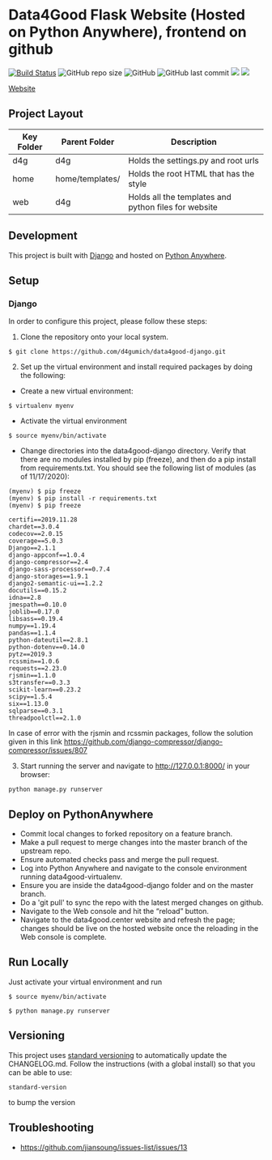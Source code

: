# Data4Good Flask Website (Hosted on Python Anywhere), frontend on github

[![Build Status](https://travis-ci.com/d4gumich/data4good-django.svg?branch=master)](https://travis-ci.com/d4gumich/data4good-django)
![GitHub repo size](https://img.shields.io/github/repo-size/d4gumich/data4good-django.svg)
![GitHub](https://img.shields.io/github/license/d4gumich/data4good-django.svg)
![GitHub last commit](https://img.shields.io/github/last-commit/d4gumich/data4good-django.svg)
![](https://img.shields.io/badge/django-✓-blue.svg)
![](https://img.shields.io/badge/semantic_uI-✓-blue.svg)

[Website](https://www.data4good.center/)


## Project Layout
| Key Folder | Parent Folder | Description |
| - | - | - |
| d4g | d4g | Holds the settings.py and root urls | 
| home | home/templates/ | Holds the root HTML that has the style | 
| web | d4g| Holds all the templates and python files for website | 


## Development

This project is built with [Django](https://www.djangoproject.com/) and hosted on [Python Anywhere](https://www.pythonanywhere.com).


## Setup

### Django
In order to configure this project, please follow these steps:

1. Clone the repository onto your local system.
```
$ git clone https://github.com/d4gumich/data4good-django.git
```

2. Set up the virtual environment and install required packages by doing the following:

* Create a new virtual environment:
```
$ virtualenv myenv
```

* Activate the virtual environment
```
$ source myenv/bin/activate
```

* Change directories into the data4good-django directory. Verify that there are no modules installed by pip (freeze), and then do a pip install from requirements.txt. You should see the following list of modules (as of 11/17/2020):
```
(myenv) $ pip freeze
(myenv) $ pip install -r requirements.txt
(myenv) $ pip freeze

certifi==2019.11.28
chardet==3.0.4
codecov==2.0.15
coverage==5.0.3
Django==2.1.1
django-appconf==1.0.4
django-compressor==2.4
django-sass-processor==0.7.4
django-storages==1.9.1
django2-semantic-ui==1.2.2
docutils==0.15.2
idna==2.8
jmespath==0.10.0
joblib==0.17.0
libsass==0.19.4
numpy==1.19.4
pandas==1.1.4
python-dateutil==2.8.1
python-dotenv==0.14.0
pytz==2019.3
rcssmin==1.0.6
requests==2.23.0
rjsmin==1.1.0
s3transfer==0.3.3
scikit-learn==0.23.2
scipy==1.5.4
six==1.13.0
sqlparse==0.3.1
threadpoolctl==2.1.0
```
In case of error with the rjsmin and rcssmin packages, follow the solution given in this link https://github.com/django-compressor/django-compressor/issues/807

3. Start running the server and navigate to http://127.0.0.1:8000/ in your browser:
```
python manage.py runserver
```


## Deploy on PythonAnywhere
* Commit local changes to forked repository on a feature branch.
* Make a pull request to merge changes into the master branch of the upstream repo.
* Ensure automated checks pass and merge the pull request.
* Log into Python Anywhere and navigate to the console environment running data4good-virtualenv.
* Ensure you are inside the data4good-django folder and on the master branch.
* Do a 'git pull' to sync the repo with the latest merged changes on github.
* Navigate to the Web console and hit the “reload” button. 
* Navigate to the data4good.center website and refresh the page; changes should be live on the hosted website once the reloading in the Web console is complete.


## Run Locally
Just activate your virtual environment and run

```
$ source myenv/bin/activate
```

```
$ python manage.py runserver
```

## Versioning
This project uses [standard versioning](https://github.com/conventional-changelog/standard-version) to automatically update the CHANGELOG.md. Follow the instructions (with a global install) so that you can be able to use:
```
standard-version
```
to bump the version


## Troubleshooting
- https://github.com/jiansoung/issues-list/issues/13
